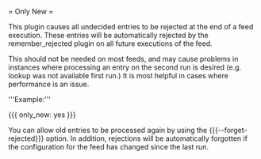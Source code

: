 = Only New =

This plugin causes all undecided entries to be rejected at the end of a feed execution. These entries will be automatically rejected by the remember_rejected plugin on all future executions of the feed.

This should not be needed on most feeds, and may cause problems in instances where processing an entry on the second run is desired (e.g. lookup was not available first run.) It is most helpful in cases where performance is an issue.

'''Example:'''

{{{
only_new: yes
}}}

You can allow old entries to be processed again by using the {{{--forget-rejected}}} option. In addition, rejections will be automatically forgotten if the configuration for the feed has changed since the last run.